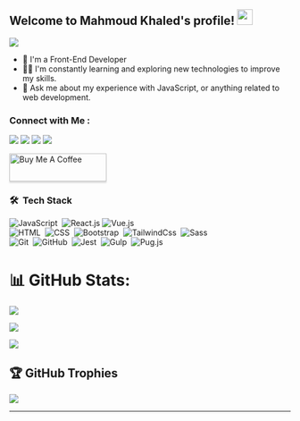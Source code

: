 
<h2 align="left">
  Welcome to Mahmoud Khaled's profile!
  <img src="https://media.giphy.com/media/hvRJCLFzcasrR4ia7z/giphy.gif" width="28">
</h2>

<!-- Typing SVG by DenverCoder1 - https://github.com/DenverCoder1/readme-typing-svg -->
<p align="left">
  <a href="https://github.com/DenverCoder1/readme-typing-svg"><img src="https://readme-typing-svg.herokuapp.com/?lines=Front-End%20web%20developer;Always%20learning%20new%20things&font=Fira%20Code&center=true&width=440&height=45&color=f75c7e&vCenter=true&size=22"></a>
</p> 

- 🏢 I'm a Front-End Developer 
- 👨‍💻 I'm constantly learning and exploring new technologies to improve my skills.
- 💬 Ask me about my experience with JavaScript, or anything related to web development.
 
### Connect with Me :

<a href="www.linkedin.com/in/mahmoud-khaled-0129771a2" target="_blank"><img src="https://img.shields.io/badge/-Linkedin-0077B5?style=for-the-badge&logo=Linkedin&logoColor=white"/></a>
<a href="https://wa.me/+201095721841" onclick="window.open(this.href,'_blank'); return false;"><img src="https://img.shields.io/badge/-WhatsApp-25D366?style=for-the-badge&logo=WhatsApp&logoColor=white" /></a>
<a href="https://mahmoudkhaled.netlify.app/portfolio/about" target="_blank"><img src="https://img.shields.io/badge/Portfolio-0077B5?style=for-the-badge&logo=rocket&logoColor=white"/></a>
<a href="https://www.codewars.com/users/Mahmoud%20khaleed" target="_blank"><img src="https://img.shields.io/badge/Codewars-B1361E?style=for-the-badge&logo=codewars&logoColor=black"/></a>


<a href="https://buymeacoffee.com/mahmoudkhap" target="_blank" ><img src="https://cdn.buymeacoffee.com/buttons/v2/lato-orange.png" alt="Buy Me A Coffee" style="height: 50px !important;width: 174px !important;box-shadow: 0px 3px 2px 0px rgba(190, 190, 190, 0.5) !important;-webkit-box-shadow: 0px 3px 2px 0px rgba(190, 190, 190, 0.5) !important;" ></a>


### 🛠 &nbsp;Tech Stack
![JavaScript](https://img.shields.io/badge/-JavaScript-05122A?style=flat&logo=javascript)&nbsp;
![React.js](https://img.shields.io/badge/-React-05122A?style=flat&logo=react)
![Vue.js](https://img.shields.io/badge/-Vue-05122A?style=flat&logo=Vue.js)
<br>
![HTML](https://img.shields.io/badge/-HTML-05122A?style=flat&logo=HTML5)&nbsp;
![CSS](https://img.shields.io/badge/-CSS-05122A?style=flat&logo=CSS3&logoColor=1572B6)&nbsp;
![Bootstrap](https://img.shields.io/badge/-Bootstrap-05122A?style=flat&logo=bootstrap&logoColor=563D7C)&nbsp;
![TailwindCss](https://img.shields.io/badge/-TailwindCss-05122A?style=flat&logo=tailwindcss&logoColor=blue)&nbsp;
![Sass](https://img.shields.io/badge/-Sass-05122A?style=flat&logo=sass)&nbsp;
<br>
![Git](https://img.shields.io/badge/-Git-05122A?style=flat&logo=git)&nbsp;
![GitHub](https://img.shields.io/badge/-GitHub-05122A?style=flat&logo=github)&nbsp;
![Jest](https://img.shields.io/badge/-Jest-05122A?style=flat&logo=jest)&nbsp;
![Gulp](https://img.shields.io/badge/-Gulp.js-05122A?style=flat&logo=gulp)&nbsp;
![Pug.js](https://img.shields.io/badge/-Pug.js-05122A?style=flat&logo=pug)&nbsp;
<br>





# 📊 GitHub Stats:
![](https://github-readme-stats.vercel.app/api?username=Mahmoudkhaleed&theme=default&hide_border=false&include_all_commits=true&count_private=false)<br/>

![](https://github-readme-streak-stats.herokuapp.com/?user=Mahmoudkhaleed&theme=default&hide_border=false)<br/>

![](https://github-readme-stats.vercel.app/api/top-langs/?username=Mahmoudkhaleed&theme=default&hide_border=false&include_all_commits=true&count_private=false&layout=compact)<br>


## 🏆 GitHub Trophies
![](https://github-profile-trophy.vercel.app/?username=Mahmoudkhaleed&theme=buddhism&no-frame=false&no-bg=false&margin-w=4)

---
